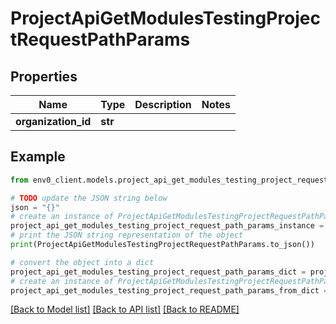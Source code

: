 # ProjectApiGetModulesTestingProjectRequestPathParams


## Properties

Name | Type | Description | Notes
------------ | ------------- | ------------- | -------------
**organization_id** | **str** |  | 

## Example

```python
from env0_client.models.project_api_get_modules_testing_project_request_path_params import ProjectApiGetModulesTestingProjectRequestPathParams

# TODO update the JSON string below
json = "{}"
# create an instance of ProjectApiGetModulesTestingProjectRequestPathParams from a JSON string
project_api_get_modules_testing_project_request_path_params_instance = ProjectApiGetModulesTestingProjectRequestPathParams.from_json(json)
# print the JSON string representation of the object
print(ProjectApiGetModulesTestingProjectRequestPathParams.to_json())

# convert the object into a dict
project_api_get_modules_testing_project_request_path_params_dict = project_api_get_modules_testing_project_request_path_params_instance.to_dict()
# create an instance of ProjectApiGetModulesTestingProjectRequestPathParams from a dict
project_api_get_modules_testing_project_request_path_params_from_dict = ProjectApiGetModulesTestingProjectRequestPathParams.from_dict(project_api_get_modules_testing_project_request_path_params_dict)
```
[[Back to Model list]](../README.md#documentation-for-models) [[Back to API list]](../README.md#documentation-for-api-endpoints) [[Back to README]](../README.md)


